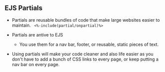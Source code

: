 ## EJS Partials

* Partials are reusable bundles of code that make large websites easier to maintain.
` <%-include(partial/onpartial)%>`

* Partials are antive to EJS
  - You use them for a nav bar, footer, or reusable, static pieces of text.

* Using partials will make your code cleaner and also life easier as you don't have to add a bunch of CSS links to every page, or keep putting a nav bar on every page.